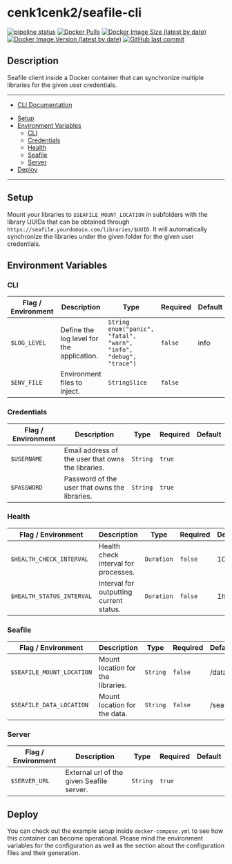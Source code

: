 # cenk1cenk2/seafile-cli

[![pipeline status](https://gitlab.kilic.dev/docker/seafile-cli/badges/master/pipeline.svg)](https://gitlab.kilic.dev/docker/seafile-cli/-/commits/master) [![Docker Pulls](https://img.shields.io/docker/pulls/cenk1cenk2/seafile-cli)](https://hub.docker.com/repository/docker/cenk1cenk2/seafile-cli) [![Docker Image Size (latest by date)](https://img.shields.io/docker/image-size/cenk1cenk2/seafile-cli)](https://hub.docker.com/repository/docker/cenk1cenk2/seafile-cli) [![Docker Image Version (latest by date)](https://img.shields.io/docker/v/cenk1cenk2/seafile-cli)](https://hub.docker.com/repository/docker/cenk1cenk2/seafile-cli) [![GitHub last commit](https://img.shields.io/github/last-commit/cenk1cenk2/seafile-cli)](https://github.com/cenk1cenk2/seafile-cli)

## Description

Seafile client inside a Docker container that can synchronize multiple libraries for the given user credentials.

---

- [CLI Documentation](./CLI.md)

<!-- toc -->

- [Setup](#setup)
- [Environment Variables](#environment-variables)
  - [CLI](#cli)
  - [Credentials](#credentials)
  - [Health](#health)
  - [Seafile](#seafile)
  - [Server](#server)
- [Deploy](#deploy)

<!-- tocstop -->

---

## Setup

Mount your libraries to `$SEAFILE_MOUNT_LOCATION` in subfolders with the library UUIDs that can be obtained through `https://seafile.yourdomain.com/libraries/$UUID`. It will automatically synchronize the libraries under the given folder for the given user credentials.

## Environment Variables

<!-- clidocs -->

### CLI

| Flag / Environment |  Description   |  Type    | Required | Default |
|---------------- | --------------- | --------------- |  --------------- |  --------------- |
| `$LOG_LEVEL` | Define the log level for the application. | `String`<br/>`enum("panic", "fatal", "warn", "info", "debug", "trace")` | `false` | info |
| `$ENV_FILE` | Environment files to inject. | `StringSlice` | `false` |  |

### Credentials

| Flag / Environment |  Description   |  Type    | Required | Default |
|---------------- | --------------- | --------------- |  --------------- |  --------------- |
| `$USERNAME` | Email address of the user that owns the libraries. | `String` | `true` |  |
| `$PASSWORD` | Password of the user that owns the libraries. | `String` | `true` |  |

### Health

| Flag / Environment |  Description   |  Type    | Required | Default |
|---------------- | --------------- | --------------- |  --------------- |  --------------- |
| `$HEALTH_CHECK_INTERVAL` | Health check interval for processes. | `Duration` | `false` | 10m |
| `$HEALTH_STATUS_INTERVAL` | Interval for outputting current status. | `Duration` | `false` | 1h |

### Seafile

| Flag / Environment |  Description   |  Type    | Required | Default |
|---------------- | --------------- | --------------- |  --------------- |  --------------- |
| `$SEAFILE_MOUNT_LOCATION` | Mount location for the libraries. | `String` | `false` | /data |
| `$SEAFILE_DATA_LOCATION` | Mount location for the data. | `String` | `false` | /seafile |

### Server

| Flag / Environment |  Description   |  Type    | Required | Default |
|---------------- | --------------- | --------------- |  --------------- |  --------------- |
| `$SERVER_URL` | External url of the given Seafile server. | `String` | `true` |  |

<!-- clidocsstop -->

## Deploy

You can check out the example setup inside `docker-compose.yml` to see how this container can become operational. Please mind the environment variables for the configuration as well as the section about the configuration files and their generation.
